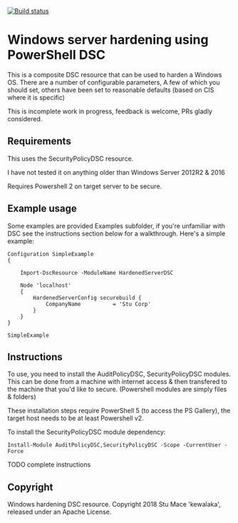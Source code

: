 [![Build status](https://ci.appveyor.com/api/projects/status/sn716it1n4fcy2xu/branch/master?svg=true)](https://ci.appveyor.com/project/kewalaka/hardenedserverdsc)

# Windows server hardening using PowerShell DSC

This is a composite DSC resource that can be used to harden a Windows OS.  There are a number of configurable parameters,
A few of which you should set, others have been set to reasonable defaults (based on CIS where it is specific)

This is incomplete work in progress, feedback is welcome, PRs gladly considered.

## Requirements

This uses the SecurityPolicyDSC resource.

I have not tested it on anything older than Windows Server 2012R2 & 2016

Requires Powershell 2 on target server to be secure.

## Example usage

Some examples are provided Examples subfolder, if you're unfamiliar with DSC see the instructions section below for a
walkthrough.  Here's a simple example:

```
Configuration SimpleExample
{
    
    Import-DscResource -ModuleName HardenedServerDSC

    Node 'localhost'
    {
        HardenedServerConfig securebuild {
            CompanyName          = 'Stu Corp'
        } 
    }
}

SimpleExample
```

## Instructions

To use, you need to install the AuditPolicyDSC, SecurityPolicyDSC modules.  This can be done from a machine with internet access
& then transfered to the machine that you'd like to secure.  (Powershell modules are simply files & folders)

These installation steps require PowerShell 5 (to access the PS Gallery), the target host needs to be at least Powershell v2.

To install the SecurityPolicyDSC module dependency:
```
Install-Module AuditPolicyDSC,SecurityPolicyDSC -Scope -CurrentUser -Force
```

TODO complete instructions

## Copyright

Windows hardening DSC resource.
Copyright 2018 Stu Mace 'kewalaka', released under an Apache License.
